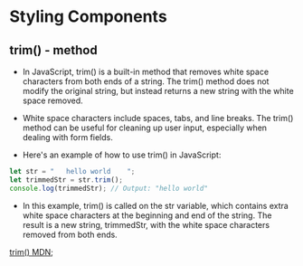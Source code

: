 # Styling Components
## trim() - method

- In JavaScript, trim() is a built-in method that removes white space characters from both ends of a string. The trim() method does not modify the original string, but instead returns a new string with the white space removed.

- White space characters include spaces, tabs, and line breaks. The trim() method can be useful for cleaning up user input, especially when dealing with form fields.

- Here's an example of how to use trim() in JavaScript:

```js
let str = "   hello world    ";
let trimmedStr = str.trim();
console.log(trimmedStr); // Output: "hello world"
```

- In this example, trim() is called on the str variable, which contains extra white space characters at the beginning and end of the string. The result is a new string, trimmedStr, with the white space characters removed from both ends.

[trim() MDN](https://developer.mozilla.org/en-US/docs/Web/JavaScript/Reference/Global_Objects/String/trim);